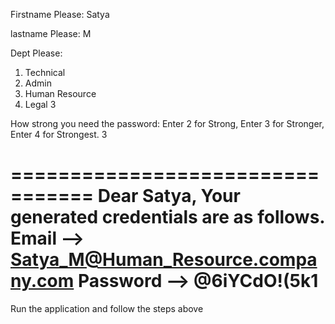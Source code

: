 Firstname Please: 
Satya

lastname Please: 
M

Dept Please: 
1. Technical
2. Admin
3. Human Resource
4. Legal
3

How strong you need the password: 
Enter 2 for Strong, 
Enter 3 for Stronger, 
Enter 4 for Strongest.
3

=================================
Dear Satya, Your generated credentials are as follows.
Email --> Satya_M@Human_Resource.company.com
Password --> @6iYCdO!(5k1
=================================

Run the application and follow the steps above